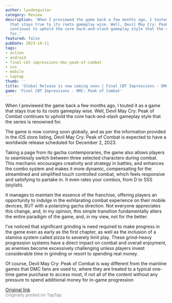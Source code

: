 ```yaml
---
author: lyndonguitar
category: Review
description: 'When I previewed the game back a few months ago, I touted it as a game
  that stays true to its roots gameplay wise. Well, Devil May Cry: Peak of Combat
  continues to uphold the core hack-and-slash gameplay style that the series is renowned
  for.'
featured: false
pubDate: 2023-10-11
tags:
- action
- android
- final-cbt-impressions-dmc-peak-of-combat
- ios
- mobile
- taptap
thumb: ''
title: 'Global Release is now coming soon | Final CBT Impressions - DMC: Peak of Combat'
game: 'Final CBT Impressions - DMC: Peak of Combat'
---
```

When I previewed the game back a few months ago, I touted it as a game that stays true to its roots gameplay wise. Well, Devil May Cry: Peak of Combat continues to uphold the core hack-and-slash gameplay style that the series is renowned for.

The game is now coming soon globally, and as per the information provided in the iOS store listing, Devil May Cry: Peak of Combat is expected to have a worldwide release scheduled for December 2, 2023.

Taking a page from its gacha contemporaries, the game also allows players to seamlessly switch between three selected characters during combat. This mechanic encourages creativity and strategy in battles, and enhances the combo system and makes it more dynamic, compensating for the streamlined and simplified touch controlled combat, which feels responsive and satisfying to partake in. It even rates your combos, from D to SSS (stylish).

It manages to maintain the essence of the franchise, offering players an opportunity to indulge in the exhilarating combat experience on their mobile devices,  BUT with a polarizing gacha direction. Not everyone appreciates this change, and, in my opinion, this simple transition fundamentally alters the entire paradigm of the game, and, in my view, not for the better.

I’ve noticed that significant grinding is need required to make progress in the game even as early as the first chapter, as well as the inclusion of a stamina system called pizza to severely limit play. These grind-heavy progression systems have a direct impact on combat and overall enjoyment, as enemies become excessively challenging unless players invest considerable time in grinding or resort to spending real money.

Of course, Devil May Cry: Peak of Combat is way different from the mainline games that DMC fans are used to, where they are treated to a typical one-time game purchase to access most, if not all of the content without any pressure to spend additional money for in-game progression

[Original link](https://www.taptap.io/post/6411862)<br><span style="font-size: 0.95em; color: #888;">Originally posted on TapTap.</span>